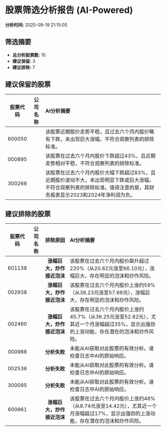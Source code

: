 # 股票筛选分析报告 (AI-Powered)

**分析时间:** 2025-09-19 21:15:05

## 筛选摘要

- **总分析股票数:** 10
- **建议保留:** 3
- **建议排除:** 7

## 建议保留的股票

| 股票代码 | 公司名称 | AI分析摘要 |
|:---:|:---:|:---|
| 600050 |  | 该股票近期股价走势平稳，且过去六个月内股价略有下跌，未出现巨大涨幅，不符合观察列表的排除标准。 |
| 000895 |  | 该股票在过去六个月内股价下跌超过43%，且近期走势相对平稳，不符合观察列表的排除标准。 |
| 300266 |  | 该股票在过去六个月内股价大幅下跌超过83%，且近期股价波动不大，未出现明显下跌或巨大涨幅，不符合观察列表的排除标准。值得注意的是，其财务报表显示2023和2024年净利润为负。 |

## 建议排除的股票

| 股票代码 | 公司名称 | 排除原因 | AI分析摘要 |
|:---:|:---:|:---:|:---|
| 601138 |  | **涨幅巨大，炒作接近泡沫** | 该股票在过去六个月内股价飙升超过220%（从20.62元涨至66.10元），涨幅巨大，存在明显的泡沫和炒作风险。 |
| 002938 |  | **涨幅巨大，炒作接近泡沫** | 该股票在过去六个月内股价上涨约59%（从36.23元涨至57.68元），涨幅巨大，存在明显的泡沫和炒作风险。 |
| 002460 |  | **涨幅巨大，炒作接近泡沫** | 该股票在过去六个月内股价上涨约45.7%（从36.25元涨至52.82元），尤其近一个月涨幅超过35%，显示出强劲的上涨动能，存在潜在的泡沫和炒作风险。 |
| 000988 |  | **分析失败** | 未能从AI获取对此股票的有效分析。请检查日志中AI的原始响应。 |
| 002536 |  | **分析失败** | 未能从AI获取对此股票的有效分析。请检查日志中AI的原始响应。 |
| 300095 |  | **分析失败** | 未能从AI获取对此股票的有效分析。请检查日志中AI的原始响应。 |
| 600961 |  | **涨幅巨大，炒作接近泡沫** | 该股票在过去六个月内股价上涨约48%（从9.74元涨至14.42元），尤其近一个月涨幅超过17%，显示出强劲的上涨动能，存在潜在的泡沫和炒作风险。 |
